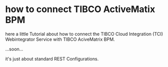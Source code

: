 # how to connect TIBCO ActiveMatix BPM
here a little Tutorial about how to connect the TIBCO Cloud Integration (TCI) Webintegrator Service with TIBCO AciveMatrix BPM.

...soon...

it's just about standard REST Configurations.